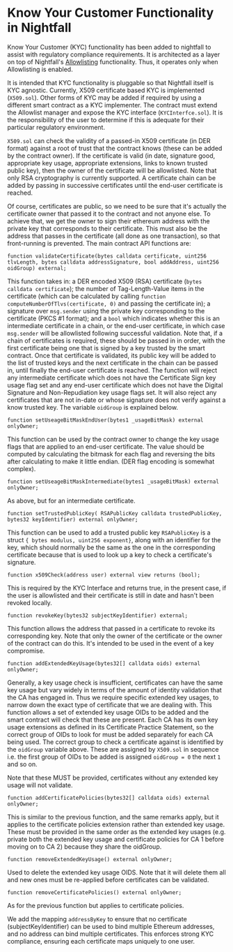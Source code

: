 # Know Your Customer Functionality in Nightfall
Know Your Customer (KYC) functionality has been added to nightfall to assist with regulatory compliance requirements. It is architected as a layer on top of Nightfall's [Allowlisting](./allowlist.md) functionality. Thus, it operates only when Allowlisting is enabled.

It is intended that KYC functionality is pluggable so that Nightfall itself is KYC agnostic. Currently, X509 certificate based KYC is implemented (`X509.sol`).  Other forms of KYC may be added if required by using a different smart contract as a KYC implementer. The contract must extend the Allowlist manager and expose the KYC interface (`KYCInterfce.sol`).  It is the responsibility of the user to determine if this is adequate for their particular regulatory environment.

`X509.sol` can check the validity of a passed-in X509 certificate (in DER format) against a root of trust that the contract knows (these can be added by the contract owner).  If the certificate is valid (in date, signature good, appropriate key usage, appropriate extensions, links to known trusted public key), then the owner of the certificate will be allowlisted. Note that only RSA cryptography is currently supported. A certificate chain can be added by passing in successive certificates until the end-user certificate is reached.

Of course, certificates are public, so we need to be sure that it's actually the certificate owner that passed it to the contract and not anyone else. To achieve that, we get the owner to sign their ethereum address with the private key that corresponds to their certificate. This must also be the address that passes in the certificate (all done as one transaction), so that front-running is prevented. The main contract API functions are:

`function validateCertificate(bytes calldata certificate, uint256 tlvLength, bytes calldata addressSignature, bool addAddress, uint256 oidGroup) external;`

This function takes in: a DER encoded X509 (RSA) certificate (`bytes calldata certificate`); the number of Tag-Length-Value items in the certificate (which can be calculated by calling `function computeNumberOfTlvs(certificate, 0)` and passing the certificate in); a signature over `msg.sender` using the private key corresponding to the certificate (PKCS #1 format); and a `bool` which indicates whether this is an intermediate certificate in a chain, or the end-user certificate, in which case `msg.sender` will be allowlisted following successful validation. Note that, if a chain of certificates is required, these should be passed in in order, with the first certificate being one that is signed by a key trusted by the smart contract.  Once that certificate is validated, its public key will be added to the list of trusted keys and the next certificate in the chain can be passed in, until finally the end-user certificate is reached. The function will reject any intermediate certificate which does not have the Certificate Sign key usage flag set and any end-user certificate which does not have the Digital Signature and Non-Repudiation key usage flags set. It will also reject any certificates that are not in-date or whose signature does not verify against a know trusted key. The variable `oidGroup` is explained below.

`function setUseageBitMaskEndUser(bytes1 _usageBitMask) external onlyOwner;`

This function can be used by the contract owner to change the key usage flags that are applied to an end-user certificate. The value should be computed by calculating the bitmask for each flag and reversing the bits after calculating to make it little endian. (DER flag encoding is somewhat complex).

`function setUseageBitMaskIntermediate(bytes1 _usageBitMask) external onlyOwner;`

As above, but for an intermediate certificate.

 `function setTrustedPublicKey( RSAPublicKey calldata trustedPublicKey, bytes32 keyIdentifier) external onlyOwner;`

 This function can be used to add a trusted public key `RSAPublicKey` is a struct `{ bytes modulus, uint256 exponent}`, along with an identifier for the key, which should normally be the same as the one in the corresponding certificate because that is used to look up a key to check a certificate's signature.

 `function x509Check(address user) external view returns (bool);`

 This is required by the KYC Interface and returns true, in the present case, if the user is allowlisted and their certificate is still in date and hasn't been revoked locally.

 `function revokeKey(bytes32 subjectKeyIdentifier) external;`

 This function allows the address that passed in a certificate to revoke its corresponding key. Note that only the owner of the certificate or the owner of the contract can do this. It's intended to be used in the event of a key compromise.

`function addExtendedKeyUsage(bytes32[] calldata oids) external onlyOwner;`

Generally, a key usage check is insufficient, certificates can have the same key usage but vary widely in terms of the amount of identity validation that the CA has engaged in. Thus we require specific extended key usages, to narrow down the exact type of certificate that we are dealing with. This function allows a set of extended key usage OIDs to be added and the smart contract will check that these are present. Each CA has its own key usage extensions as defined in its Certificate Practice Statement, so the correct group of OIDs to look for must be added separately for each CA being used. The correct group to check a certificate against is identified by the `oidGroup` variable above.  These are assigned by `X509.sol` in sequence i.e. the first group of OIDs to be added is assigned `oidGroup = 0` the next `1` and so on.

Note that these MUST be provided, certificates without any extended key usage will not validate.

`function addCertificatePolicies(bytes32[] calldata oids) external onlyOwner;`

This is similar to the previous function, and the same remarks apply, but it applies to the certificate policies extension rather than extended key usage.  These must be provided in the same order as the extended key usages (e.g. private both the extended key usage and certificate policies for CA 1 before moving on to CA 2) because they share the oidGroup. 

`function removeExtendedKeyUsage() external onlyOwner;`

Used to delete the extended key usage OIDS.  Note that it will delete them all and new ones must be re-applied before certificates can be validated.

`function removeCertificatePolicies() external onlyOwner;`

As for the previous function but applies to certificate policies.

We add the mapping `addressByKey` to ensure that no certificate (subjectKeyIdentifier) can be used to bind multiple Ethereum addresses, and no address can bind multiple certificates. This enforces strong KYC compliance, ensuring each certificate maps uniquely to one user.

